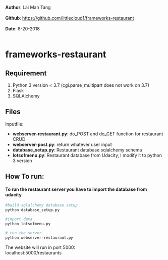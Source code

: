 **Author**: Lai Man Tang<br /><br />
**Github**: https://github.com/littlecloud1/frameworks-restaurant<br /><br />
**Date**: 8-20-2018<br /><br />

# frameworks-restaurant 


## Requirement
  1. Python 3 version < 3.7 (cgi.parse_multipart does not work on 3.7)
  2. Flask
  3. SQLAlchemy
  
## Files
Inputfile:
  - **webserver-restaurant.py**: do_POST and do_GET function for restaurant CRUD 
  - **webserver-post.py**: return whatever user input
  - **database_setup.py**: Restaurant database sqlalchemy schema 
  - **lotsofmenu.py**: Restaurant database from Udacity, I modify it to python 3 version
  
## How To run:

#### To run the restaurant server you have to import the database from udacity
``` bash 
#build sqlalchemy database setup
python database_setup.py

#import data
python lotsofmenu.py

# run the server
python webserver-restaurant.py
``` 
The website will run in port 5000: <br/>
 localhost:5000/restaurants

